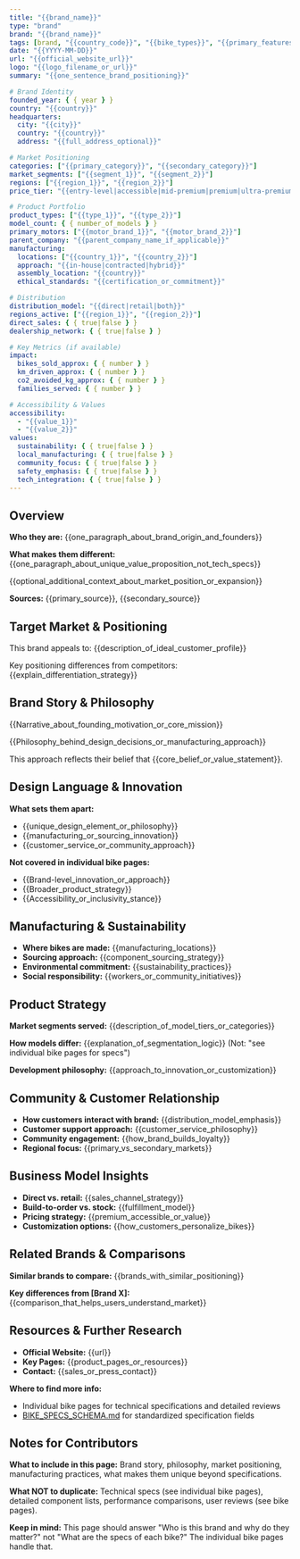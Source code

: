 ```yaml
---
title: "{{brand_name}}"
type: "brand"
brand: "{{brand_name}}"
tags: [brand, "{{country_code}}", "{{bike_types}}", "{{primary_features}}"]
date: "{{YYYY-MM-DD}}"
url: "{{official_website_url}}"
logo: "{{logo_filename_or_url}}"
summary: "{{one_sentence_brand_positioning}}"

# Brand Identity
founded_year: { { year } }
country: "{{country}}"
headquarters:
  city: "{{city}}"
  country: "{{country}}"
  address: "{{full_address_optional}}"

# Market Positioning
categories: ["{{primary_category}}", "{{secondary_category}}"]
market_segments: ["{{segment_1}}", "{{segment_2}}"]
regions: ["{{region_1}}", "{{region_2}}"]
price_tier: "{{entry-level|accessible|mid-premium|premium|ultra-premium}}"

# Product Portfolio
product_types: ["{{type_1}}", "{{type_2}}"]
model_count: { { number_of_models } }
primary_motors: ["{{motor_brand_1}}", "{{motor_brand_2}}"]
parent_company: "{{parent_company_name_if_applicable}}"
manufacturing:
  locations: ["{{country_1}}", "{{country_2}}"]
  approach: "{{in-house|contracted|hybrid}}"
  assembly_location: "{{country}}"
  ethical_standards: "{{certification_or_commitment}}"

# Distribution
distribution_model: "{{direct|retail|both}}"
regions_active: ["{{region_1}}", "{{region_2}}"]
direct_sales: { { true|false } }
dealership_network: { { true|false } }

# Key Metrics (if available)
impact:
  bikes_sold_approx: { { number } }
  km_driven_approx: { { number } }
  co2_avoided_kg_approx: { { number } }
  families_served: { { number } }

# Accessibility & Values
accessibility:
  - "{{value_1}}"
  - "{{value_2}}"
values:
  sustainability: { { true|false } }
  local_manufacturing: { { true|false } }
  community_focus: { { true|false } }
  safety_emphasis: { { true|false } }
  tech_integration: { { true|false } }
---
```


## Overview

**Who they are:** {{one_paragraph_about_brand_origin_and_founders}}

**What makes them different:** {{one_paragraph_about_unique_value_proposition_not_tech_specs}}

{{optional_additional_context_about_market_position_or_expansion}}

**Sources:** {{primary_source}}, {{secondary_source}}

## Target Market & Positioning

This brand appeals to: {{description_of_ideal_customer_profile}}

Key positioning differences from competitors: {{explain_differentiation_strategy}}

## Brand Story & Philosophy

{{Narrative_about_founding_motivation_or_core_mission}}

{{Philosophy_behind_design_decisions_or_manufacturing_approach}}

This approach reflects their belief that {{core_belief_or_value_statement}}.

## Design Language & Innovation

**What sets them apart:**

- {{unique_design_element_or_philosophy}}
- {{manufacturing_or_sourcing_innovation}}
- {{customer_service_or_community_approach}}

**Not covered in individual bike pages:**

- {{Brand-level_innovation_or_approach}}
- {{Broader_product_strategy}}
- {{Accessibility_or_inclusivity_stance}}

## Manufacturing & Sustainability

- **Where bikes are made:** {{manufacturing_locations}}
- **Sourcing approach:** {{component_sourcing_strategy}}
- **Environmental commitment:** {{sustainability_practices}}
- **Social responsibility:** {{workers_or_community_initiatives}}

## Product Strategy

**Market segments served:** {{description_of_model_tiers_or_categories}}

**How models differ:** {{explanation_of_segmentation_logic}} (Not: "see individual bike pages for specs")

**Development philosophy:** {{approach_to_innovation_or_customization}}

## Community & Customer Relationship

- **How customers interact with brand:** {{distribution_model_emphasis}}
- **Customer support approach:** {{customer_service_philosophy}}
- **Community engagement:** {{how_brand_builds_loyalty}}
- **Regional focus:** {{primary_vs_secondary_markets}}

## Business Model Insights

- **Direct vs. retail:** {{sales_channel_strategy}}
- **Build-to-order vs. stock:** {{fulfillment_model}}
- **Pricing strategy:** {{premium_accessible_or_value}}
- **Customization options:** {{how_customers_personalize_bikes}}

## Related Brands & Comparisons

**Similar brands to compare:** {{brands_with_similar_positioning}}

**Key differences from [Brand X]:** {{comparison_that_helps_users_understand_market}}

## Resources & Further Research

- **Official Website:** {{url}}
- **Key Pages:** {{product_pages_or_resources}}
- **Contact:** {{sales_or_press_contact}}

**Where to find more info:**

- Individual bike pages for technical specifications and detailed reviews
- [BIKE_SPECS_SCHEMA.md](../../schema/BIKE_SPECS_SCHEMA.md) for standardized specification fields

## Notes for Contributors

**What to include in this page:** Brand story, philosophy, market positioning, manufacturing practices, what makes them unique beyond specifications.

**What NOT to duplicate:** Technical specs (see individual bike pages), detailed component lists, performance comparisons, user reviews (see bike pages).

**Keep in mind:** This page should answer "Who is this brand and why do they matter?" not "What are the specs of each bike?" The individual bike pages handle that.
